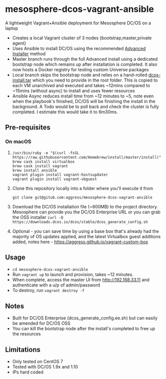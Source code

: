 # mesosphere-dcos-vagrant-ansible

A lightweight Vagrant+Ansible deployment for Mesosphere DC/OS on a laptop

* Creates a local Vagrant cluster of 3 nodes {bootstrap,master,private agent}
* Uses Ansible to install DC/OS using the recommended [Advanced Installer](https://docs.mesosphere.com/latest/installing/custom/advanced/) method
* Master branch runs through the full Advanced install using a dedicated
bootstrap node which remains up after installation is completed. It also now hosts a Docker registry for testing custom Universe packages
* Local branch skips the bootstrap node and relies on a hand-rolled [dcos-install.tar](https://docs.mesosphere.com/1.10/installing/custom/gui/#backup) which you need to provide in the root folder. This is copied to each VM unarchived and executed and takes ~12mins compared to ~15mins (without async) to install and uses fewer resources
* Ansible Async reduces install time from ~12 minutes to ~5, note even when the playbook's finished, DC/OS will be finishing the install in the background. A Todo would be to poll back and check the cluster is fully completed. I estimate this would take it to 6m30ms.

## Pre-requisites

### On macOS

1.
   ```
   /usr/bin/ruby -e "$(curl -fsSL https://raw.githubusercontent.com/Homebrew/install/master/install)"
   brew cask install virtualbox
   brew cask install vagrant
   brew install ansible
   vagrant plugin install vagrant-hostsupdater
   vagrant plugin install vagrant-vbguest
   ```

2. Clone this repository locally into a folder where you'll execute it from

   `git clone git@gitub.com:aggress/mesosphere-dcos-vagrant-ansible`

3. Download the DC/OS installation file (~800MB) to the project directory.  Mesosphere can provide you the DC/OS Enterprise URL or you can grab the OSS installer `curl -O https://downloads.dcos.io/dcos/stable/dcos_generate_config.sh`

4. Optional - you can save time by using a base box that's already had the majority of OS updates applied, and the latest Virtualbox guest additions added, notes here - https://aggress.github.io/vagrant-custom-box

## Usage

* `cd mesosphere-dcos-vagrant-ansible`
* Run `vagrant up` to launch and provision, takes ~12 minutes.
* When complete, access the master UI from http://192.168.33.11 and authenticate with a u/p of admin/password
* To destroy, run `vagrant destroy -f`

## Notes

* Built for DC/OS Enterprise (dcos_generate_config.ee.sh) but can easily be amended for DC/OS OSS
* You can kill the bootstrap node after the install's completed to free up the resources

## Limitations

* Only tested on CentOS 7
* Tested with DC/OS 1.9x and 1.10
* IPs hard coded
